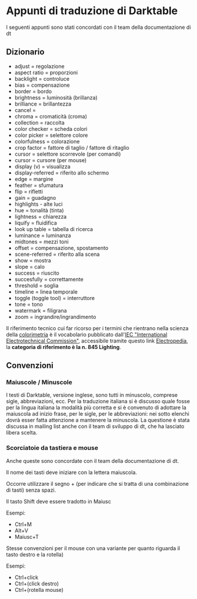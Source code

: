 # Appunti di traduzione di Darktable
I seguenti appunti sono stati concordati con il team della documentazione di dt

## Dizionario
- adjust = regolazione
- aspect ratio = proporzioni
- backlight = controluce
- bias = compensazione
- border = bordo
- brightness = luminosità (brillanza)
- brilliance = brillantezza
- cancel = 
- chroma = cromaticità (croma)
- collection = raccolta
- color checker = scheda colori
- color picker = selettore colore
- colorfulness = colorazione
- crop factor = fattore di taglio / fattore di ritaglio
- cursor = selettore scorrevole (per comandi)
- cursor = cursore (per mouse)
- display (v) = visualizza
- display-referred = riferito allo schermo
- edge = margine
- feather = sfumatura
- flip = rifletti
- gain = guadagno
- highlights - alte luci
- hue = tonalità (tinta)
- lightness = chiarezza
- liquify = fluidifica
- look up table = tabella di ricerca
- luminance = luminanza
- midtones = mezzi toni
- offset = compensazione, spostamento
- scene-referred = riferito alla scena
- show = mostra
- slope = calo
- success = riuscito
- succesfully = correttamente
- threshold = soglia
- timeline = linea temporale
- toggle (toggle tool) = interruttore
- tone = tono
- watermark = filigrana
- zoom = ingrandire/ingrandimento

Il riferimento tecnico cui far ricorso per i termini che rientrano nella scienza della [colorimetria](https://it.wikipedia.org/wiki/Colorimetria) è 
il vocabolario pubblicato dall'[IEC "International Electrotechnical Commission"](http://www.iec.ch/), accessibile tramite questo link [Electropedia](https://www.electropedia.org/), 
la **categoria di riferimento è la n. 845	Lighting**. 

## Convenzioni 
### Maiuscole / Minuscole
I testi di Darktable, versione inglese, sono tutti in minuscolo, comprese sigle, abbreviazioni, ecc. Per la traduzione italiana si è discusso quale fosse 
per la lingua italiana la modalità più corretta e si è convenuto di adottare la maiuscola
ad inizio frase, per le sigle, per le abbreviazioni: nei sotto elenchi dovrà esser fatta attenzione a mantenere la minuscola. 
La questione è stata discussa in mailing list anche con il team di sviluppo di dt, che ha lasciato libera scelta.

### Scorciatoie da tastiera e mouse
Anche queste sono concordate con il team della documentazione di dt.

Il nome dei tasti deve iniziare con la lettera maiuscola.

Occorre utilizzare il segno + (per indicare che si tratta di una combinazione di tasti) senza spazi.

Il tasto Shift deve essere tradotto in Maiusc

Esempi:
- Ctrl+M
- Alt+V
- Maiusc+T

Stesse convenzioni per il mouse con una variante per quanto riguarda il tasto destro e la rotella)

Esempi:
- Ctrl+click
- Ctrl+(click destro)
- Ctrl+(rotella mouse)
